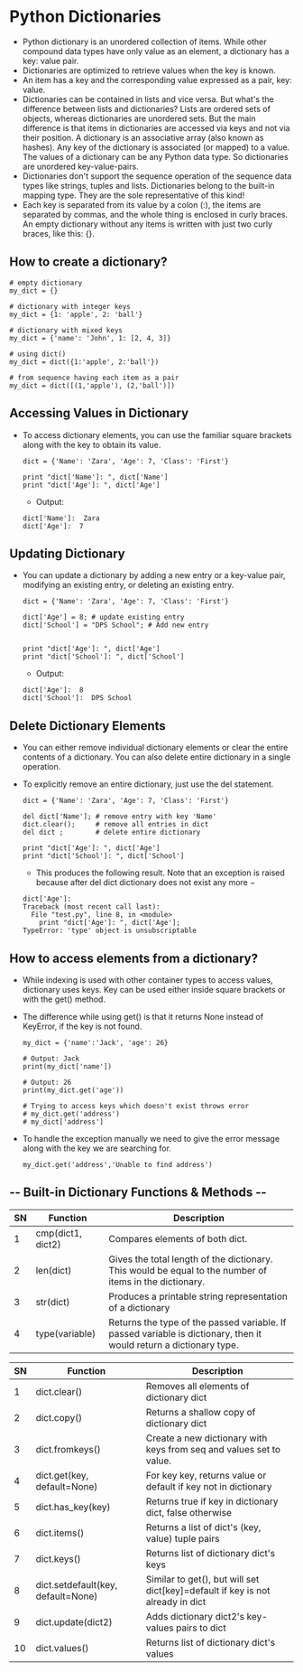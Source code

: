 # Python Dictionaries

- Python dictionary is an unordered collection of items. While other compound data types have only value as an element, a dictionary has a key: value pair.
- Dictionaries are optimized to retrieve values when the key is known.
- An item has a key and the corresponding value expressed as a pair, key: value.
- Dictionaries can be contained in lists and vice versa. But what's the difference between lists and dictionaries? Lists are ordered sets of objects, whereas dictionaries are unordered sets. But the main difference is that items in dictionaries are accessed via keys and not via their position. A dictionary is an associative array (also known as hashes). Any key of the dictionary is associated (or mapped) to a value. The values of a dictionary can be any Python data type. So dictionaries are unordered key-value-pairs. 
- Dictionaries don't support the sequence operation of the sequence data types like strings, tuples and lists. Dictionaries belong to the built-in mapping type. They are the sole representative of this kind!
- Each key is separated from its value by a colon (:), the items are separated by commas, and the whole thing is enclosed in curly braces. An empty dictionary without any items is written with just two curly braces, like this: {}.

## How to create a dictionary?

```
# empty dictionary
my_dict = {}

# dictionary with integer keys
my_dict = {1: 'apple', 2: 'ball'}

# dictionary with mixed keys
my_dict = {'name': 'John', 1: [2, 4, 3]}

# using dict()
my_dict = dict({1:'apple', 2:'ball'})

# from sequence having each item as a pair
my_dict = dict([(1,'apple'), (2,'ball')])
```

## Accessing Values in Dictionary
- To access dictionary elements, you can use the familiar square brackets along with the key to obtain its value.

	```
	dict = {'Name': 'Zara', 'Age': 7, 'Class': 'First'}

	print "dict['Name']: ", dict['Name']
	print "dict['Age']: ", dict['Age']
	```

	- Output:
	
	```
	dict['Name']:  Zara
	dict['Age']:  7
	```

## Updating Dictionary
- You can update a dictionary by adding a new entry or a key-value pair, modifying an existing entry, or deleting an existing entry.

	```
	dict = {'Name': 'Zara', 'Age': 7, 'Class': 'First'}

	dict['Age'] = 8; # update existing entry
	dict['School'] = "DPS School"; # Add new entry


	print "dict['Age']: ", dict['Age']
	print "dict['School']: ", dict['School']
	```

	- Output:

	```
	dict['Age']:  8
	dict['School']:  DPS School
	```

## Delete Dictionary Elements
- You can either remove individual dictionary elements or clear the entire contents of a dictionary. You can also delete entire dictionary in a single operation.
- To explicitly remove an entire dictionary, just use the del statement.

	```
	dict = {'Name': 'Zara', 'Age': 7, 'Class': 'First'}

	del dict['Name']; # remove entry with key 'Name'
	dict.clear();     # remove all entries in dict
	del dict ;        # delete entire dictionary

	print "dict['Age']: ", dict['Age']
	print "dict['School']: ", dict['School']
	```

	- This produces the following result. Note that an exception is raised because after del dict dictionary does not exist any more −

	```
	dict['Age']:
	Traceback (most recent call last):
	  File "test.py", line 8, in <module>
	    print "dict['Age']: ", dict['Age'];
	TypeError: 'type' object is unsubscriptable
	```

## How to access elements from a dictionary?
- While indexing is used with other container types to access values, dictionary uses keys. Key can be used either inside square brackets or with the get() method.
- The difference while using get() is that it returns None instead of KeyError, if the key is not found.

	```
	my_dict = {'name':'Jack', 'age': 26}

	# Output: Jack
	print(my_dict['name'])

	# Output: 26
	print(my_dict.get('age'))

	# Trying to access keys which doesn't exist throws error
	# my_dict.get('address')
	# my_dict['address']
	```

- To handle the exception manually we need to give the error message along with the key we are searching for.

	```
	my_dict.get('address','Unable to find address')
	```

## -- Built-in Dictionary Functions & Methods --

SN | Function | Description
---|----------|------------
1 | cmp(dict1, dict2) | Compares elements of both dict.
2 | len(dict) | Gives the total length of the dictionary. This would be equal to the number of items in the dictionary.
3 | str(dict) | Produces a printable string representation of a dictionary
4 | type(variable) | Returns the type of the passed variable. If passed variable is dictionary, then it would return a dictionary type.

SN | Function | Description
---|----------|------------
1 | dict.clear() | Removes all elements of dictionary dict
2 | dict.copy() | Returns a shallow copy of dictionary dict
3 | dict.fromkeys() | Create a new dictionary with keys from seq and values set to value.
4 | dict.get(key, default=None) | For key key, returns value or default if key not in dictionary
5 | dict.has_key(key) | Returns true if key in dictionary dict, false otherwise
6 | dict.items() | Returns a list of dict's (key, value) tuple pairs
7 | dict.keys() | Returns list of dictionary dict's keys
8 | dict.setdefault(key, default=None) | Similar to get(), but will set dict[key]=default if key is not already in dict
9 | dict.update(dict2) | Adds dictionary dict2's key-values pairs to dict
10 | dict.values() | Returns list of dictionary dict's values
